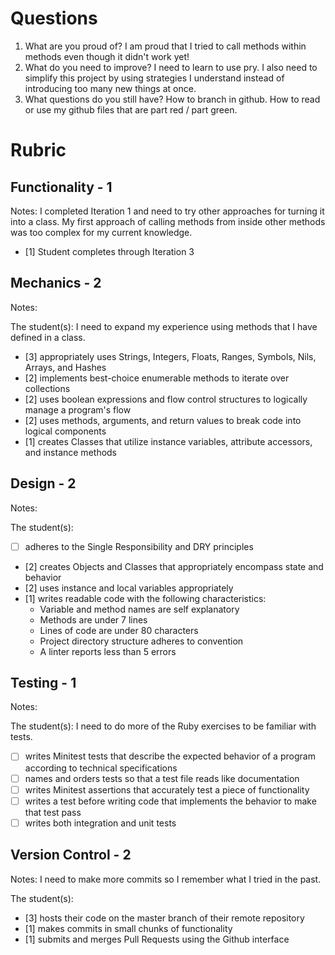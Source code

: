 # Questions

1. What are you proud of?
I am proud that I tried to call methods within methods even though it didn't work yet!
1. What do you need to improve?
I need to learn to use pry. I also need to simplify this project by using strategies I understand instead of introducing too many new things at once.
1. What questions do you still have?
How to branch in github. How to read or use my github files that are part red / part green.

# Rubric

## Functionality - 1

Notes: I completed Iteration 1 and need to try other approaches for turning it into a class. My first approach of calling methods from inside other methods was too complex for my current knowledge. 

- [1] Student completes through Iteration 3

## Mechanics - 2

Notes:

The student(s): I need to expand my experience using methods that I have defined in a class.

- [3] appropriately uses Strings, Integers, Floats, Ranges, Symbols, Nils, Arrays, and Hashes
- [2] implements best-choice enumerable methods to iterate over collections
- [2] uses boolean expressions and flow control structures to logically manage a program's flow
- [2] uses methods, arguments, and return values to break code into logical components
- [1] creates Classes that utilize instance variables, attribute accessors, and instance methods

## Design - 2

Notes:

The student(s):

- [ ] adheres to the Single Responsibility and DRY principles
- [2] creates Objects and Classes that appropriately encompass state and behavior
- [2] uses instance and local variables appropriately
- [1] writes readable code with the following characteristics:
    * Variable and method names are self explanatory
    * Methods are under 7 lines
    * Lines of code are under 80 characters
    * Project directory structure adheres to convention
    * A linter reports less than 5 errors

## Testing - 1

Notes:

The student(s): I need to do more of the Ruby exercises to be familiar with tests.

- [ ] writes Minitest tests that describe the expected behavior of a program according to technical specifications
- [ ] names and orders tests so that a test file reads like documentation
- [ ] writes Minitest assertions that accurately test a piece of functionality
- [ ] writes a test before writing code that implements the behavior to make that test pass
- [ ] writes both integration and unit tests

## Version Control - 2

Notes: I need to make more commits so I remember what I tried in the past.

The student(s):

- [3] hosts their code on the master branch of their remote repository
- [1] makes commits in small chunks of functionality
- [1] submits and merges Pull Requests using the Github interface
